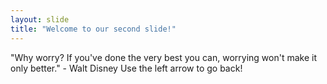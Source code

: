 ```yaml
---
layout: slide
title: "Welcome to our second slide!"
---
```

"Why worry? If you've done the very best you can, worrying won't make it only better." - Walt Disney
Use the left arrow to go back!
